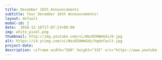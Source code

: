 ```yaml
---
title: December 16th Announcements
subtitle: Your December 16th Announcements!
layout: default
modal-id: 2 
date:  2018-12-16T17:07:23+00:00
img: white_pixel.png
thumbnail: http://img.youtube.com/vi/Waz0SHWmGds/0.jpg
alt: https://i4.ytimg.com/vi/Waz0SHWmGds/hqdefault.jpg
project-date: 
description: <iframe width="560" height="315" src="https://www.youtube.com/embed/Waz0SHWmGds" frameborder="0" allowfullscreen></iframe> 
---
```

